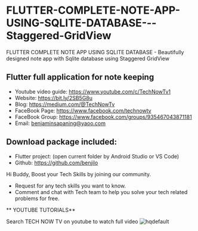 # FLUTTER-COMPLETE-NOTE-APP-USING-SQLITE-DATABASE---Staggered-GridView
FLUTTER COMPLETE NOTE APP USING SQLITE DATABASE - Beautifully designed note app with Sqlite database using Staggered GridView

## Flutter full application for note keeping

- Youtube video guide: https://www.youtube.com/c/TechNowTv1
- Website: https://bit.ly/2SB5G8u
- Blog: https://medium.com/@TechNowTv
- FaceBook Page: https://www.facebook.com/technowtv
- FaceBook Group: https://www.facebook.com/groups/935467043871181
- Email: benjaminsapaning@yaoo.com

## Download package included:
- Flutter project: (open current folder by Android Studio or VS Code)
- Github: https://github.com/benjilo

Hi Buddy, Boost your Tech Skills by joining our community.                                      
- Request for any tech skills you want to know.                            
- Comment and chat with Tech team to help you solve your tech related problems for free.

** YOUTUBE TUTORIALS**

Search TECH NOW TV on youtube to watch full video
![hqdefault](https://user-images.githubusercontent.com/1903981/153771241-b8978aed-738f-4b7b-b7d1-fc4fdcc19db8.jpg)
